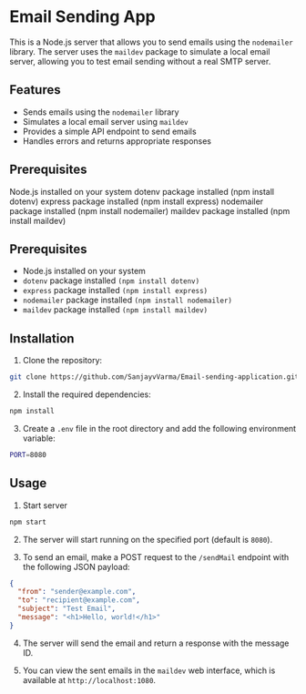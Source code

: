 # Email Sending App

This is a Node.js server that allows you to send emails using the `nodemailer` library. The server uses the `maildev` package to simulate a local email server, allowing you to test email sending without a real SMTP server.

## Features

- Sends emails using the `nodemailer` library
- Simulates a local email server using `maildev`
- Provides a simple API endpoint to send emails
- Handles errors and returns appropriate responses

## Prerequisites
Node.js installed on your system
dotenv package installed (npm install dotenv)
express package installed (npm install express)
nodemailer package installed (npm install nodemailer)
maildev package installed (npm install maildev)

## Prerequisites
- Node.js installed on your system
- `dotenv` package installed `(npm install dotenv)`
- `express` package installed `(npm install express)`
- `nodemailer` package installed `(npm install nodemailer)`
- `maildev` package installed `(npm install maildev)`

## Installation 

1) Clone the repository:

```bash
git clone https://github.com/SanjayvVarma/Email-sending-application.git
```

2) Install the required dependencies:

```bash
npm install
```

3) Create a `.env` file in the root directory and add the following environment variable:

```bash
PORT=8080
```

## Usage

1) Start server

```bash
npm start
```

2) The server will start running on the specified port (default is `8080`).

3) To send an email, make a POST request to the `/sendMail` endpoint with the following JSON payload:

```json
{
  "from": "sender@example.com",
  "to": "recipient@example.com",
  "subject": "Test Email",
  "message": "<h1>Hello, world!</h1>"
}
```
4) The server will send the email and return a response with the message ID.

5) You can view the sent emails in the `maildev` web interface, which is available at `http://localhost:1080`.

